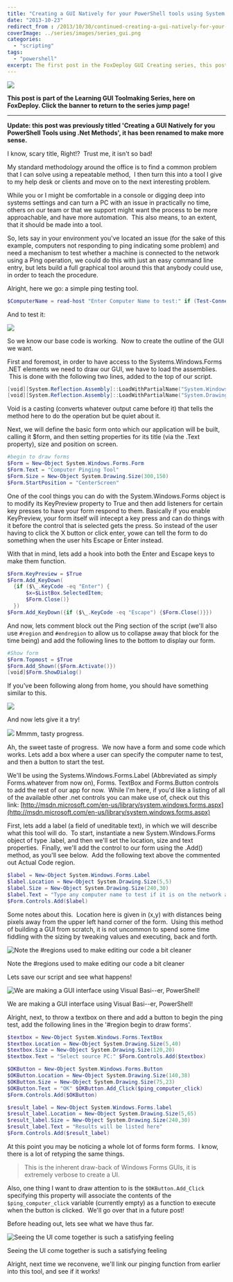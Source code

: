 ```yaml
---
title: "Creating a GUI Natively for your PowerShell tools using System.Windows.Forms"
date: "2013-10-23"
redirect_from : /2013/10/30/continued-creating-a-gui-natively-for-your-powershell-tools-using-net-methods
coverImage: ../series/images/series_gui.png
categories: 
  - "scripting"
tags: 
  - "powershell"
excerpt: The first post in the FoxDeploy GUI Creating series, this post is focused on making a GUI using Windows Forms!
---
```


![](/series/LearningGUIs)

**This post is part of the Learning GUI Toolmaking Series, here on FoxDeploy. Click the banner to return to the series jump page!**

* * *

**Update: this post was previously titled 'Creating a GUI Natively for you PowerShell Tools using .Net Methods', it has been renamed to make more sense.**

I know, scary title, Right!?  Trust me, it isn't so bad!

My standard methodology around the office is to find a common problem that I can solve using a repeatable method,  I then turn this into a tool I give to my help desk or clients and move on to the next interesting problem.

While you or I might be comfortable in a console or digging deep into systems settings and can turn a PC with an issue in practically no time, others on our team or that we support might want the process to be more approachable, and have more automation.  This also means, to an extent, that it should be made into a tool.

So, lets say in your environment you've located an issue (for the sake of this example, computers not responding to ping indicating some problem) and need a mechanism to test whether a machine is connected to the network using a Ping operation, we could do this with just an easy command line entry, but lets build a full graphical tool around this that anybody could use, in order to teach the procedure.

Alright, here we go: a simple ping testing tool.

```powershell
$ComputerName = read-host "Enter Computer Name to test:" if (Test-Connection $ComputerName -quiet -Count 2){ Write-Host -ForegroundColor Green "Computer $ComputerName has network connection" } Else{ Write-Host -ForegroundColor Red "Computer $ComputerName does not have network connection"}

```

And to test it:

![](../assets/images/2013/10/images/pingtool_01.png)

So we know our base code is working.  Now to create the outline of the GUI we want.

First and foremost, in order to have access to the Systems.Windows.Forms .NET elements we need to draw our GUI, we have to load the assemblies.  This is done with the following two lines, added to the top of our script.

```powershell
[void][System.Reflection.Assembly]::LoadWithPartialName("System.Windows.Forms") 
[void][System.Reflection.Assembly]::LoadWithPartialName("System.Drawing")
```

Void is a casting (converts whatever output came before it) that tells the method here to do the operation but be quiet about it.

Next, we will define the basic form onto which our application will be built, calling it $form, and then setting properties for its title (via the .Text property), size and position on screen.

```powershell
#begin to draw forms 
$Form = New-Object System.Windows.Forms.Form 
$Form.Text = "Computer Pinging Tool" 
$Form.Size = New-Object System.Drawing.Size(300,150) 
$Form.StartPosition = "CenterScreen"
```
One of the cool things you can do with the System.Windows.Forms object is to modify its KeyPreview property to True and then add listeners for certain key presses to have your form respond to them. Basically if you enable KeyPreview, your form itself will intecept a key press and can do things with it before the control that is selected gets the press. So instead of the user having to click the X button or click enter, yowe can tell the form to do something when the user hits Escape or Enter instead.

With that in mind, lets add a hook into both the Enter and Escape keys to make them function.

```powershell
$Form.KeyPreview = $True 
$Form.Add_KeyDown(
  {if ($\_.KeyCode -eq "Enter") {
      $x=$ListBox.SelectedItem;
      $Form.Close()}
  }) 
$Form.Add_KeyDown({if ($\_.KeyCode -eq "Escape") {$Form.Close()}})
```

And now, lets comment block out the Ping section of the script (we'll also use `#region` and `#endregion` to allow us to collapse away that block for the time being) and add the following lines to the bottom to display our form.
```powershell
#Show form 
$Form.Topmost = $True 
$Form.Add_Shown({$Form.Activate()}) 
[void]$Form.ShowDialog()
```

If you've been following along from home, you should have something similar to this.

![](../assets/images/2013/10/images/pingtool_02.png)

And now lets give it a try!

![](../assets/images/2013/10/images/pingtool_03.png) Mmmm, tasty progress.

Ah, the sweet taste of progress.  We now have a form and some code which works. Lets add a box where a user can specify the computer name to test, and then a button to start the test.

We'll be using the Systems.Windows.Forms.Label (Abbreviated as simply Forms.whatever from now on), Forms. TextBox and Forms.Button controls to add the rest of our app for now.  While I'm here, if you'd like a listing of all of the available other .net controls you can make use of, check out this link: [http://msdn.microsoft.com/en-us/library/system.windows.forms.aspx](http://msdn.microsoft.com/en-us/library/system.windows.forms.aspx)

First, lets add a label (a field of uneditable text), in which we will describe what this tool will do.  To start, instantiate a new System.Windows.Forms object of type .label, and then we'll set the location, size and text properties.  Finally, we'll add the control to our form using the .Add() method, as you'll see below.  Add the following text above the commented out Actual Code region.

```powershell
$label = New-Object System.Windows.Forms.Label 
$label.Location = New-Object System.Drawing.Size(5,5) 
$label.Size = New-Object System.Drawing.Size(240,30) 
$label.Text = "Type any computer name to test if it is on the network and can respond to ping" 
$Form.Controls.Add($label)
```
Some notes about this.  Location here is given in (x,y) with distances being pixels away from the upper left hand corner of the form.  Using this method of building a GUI from scratch, it is not uncommon to spend some time fiddling with the sizing by tweaking values and executing, back and forth.

![Note the #regions used to make editing our code a bit cleaner](../assets/images/2013/10/images/pingtool_04.png) 

Note the #regions used to make editing our code a bit cleaner

Lets save our script and see what happens!

![We are making a GUI interface using Visual Basi--er, PowerShell!](../assets/images/2013/10/images/pingtool_05.png) 

We are making a GUI interface using Visual Basi--er, PowerShell!

Alright, next, to throw a textbox on there and add a button to begin the ping test, add the following lines in the '#region begin to draw forms'.

```powershell
$textbox = New-Object System.Windows.Forms.TextBox 
$textbox.Location = New-Object System.Drawing.Size(5,40) 
$textbox.Size = New-Object System.Drawing.Size(120,20) 
$textbox.Text = "Select source PC:" $Form.Controls.Add($textbox)

$OKButton = New-Object System.Windows.Forms.Button 
$OKButton.Location = New-Object System.Drawing.Size(140,38) 
$OKButton.Size = New-Object System.Drawing.Size(75,23) 
$OKButton.Text = "OK" $OKButton.Add_Click($ping_computer_click)
$Form.Controls.Add($OKButton)

$result_label = New-Object System.Windows.Forms.label 
$result_label.Location = New-Object System.Drawing.Size(5,65) 
$result_label.Size = New-Object System.Drawing.Size(240,30) 
$result_label.Text = "Results will be listed here" 
$Form.Controls.Add($result_label)
```
At this point you may be noticing a whole lot of forms form forms.  I know, there is a lot of retyping the same things.  
>This is the inherent draw-back of Windows Forms GUIs, it is extremely verbose to create a UI.

Also, one thing I want to draw attention to is the `$OKButton.Add_Click` specifying this property will associate the contents of the `$ping_computer_click` variable (currently empty) as a function to execute when the button is clicked.  We'll go over that in a future post!

Before heading out, lets see what we have thus far.

![Seeing the UI come together is such a satisfying feeling](../assets/images/2013/10/images/pingtool_06.png) 

Seeing the UI come together is such a satisfying feeling

Alright, next time we reconvene, we'll link our pinging function from earlier into this tool, and see if it works!